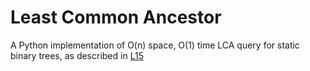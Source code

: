 # Least Common Ancestor
A Python implementation of O(n) space, O(1) time LCA query for static binary trees, as described in [L15](http://courses.csail.mit.edu/6.851/spring21/lectures/L15.html)